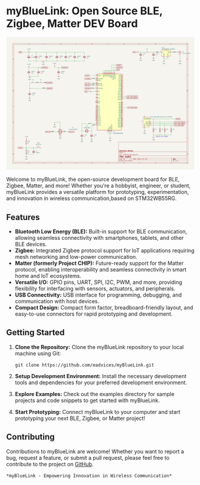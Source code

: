 # myBlueLink: Open Source BLE, Zigbee, Matter DEV Board

![myBlueLink Board](myBLE-schematics.png)

Welcome to myBlueLink, the open-source development board for BLE, Zigbee, Matter, and more! Whether you're a hobbyist, engineer, or student, myBlueLink provides a versatile platform for prototyping, experimentation, and innovation in wireless communication,based on STM32WB55RG.

## Features

- **Bluetooth Low Energy (BLE):** Built-in support for BLE communication, allowing seamless connectivity with smartphones, tablets, and other BLE devices.
- **Zigbee:** Integrated Zigbee protocol support for IoT applications requiring mesh networking and low-power communication.
- **Matter (formerly Project CHIP):** Future-ready support for the Matter protocol, enabling interoperability and seamless connectivity in smart home and IoT ecosystems.
- **Versatile I/O:** GPIO pins, UART, SPI, I2C, PWM, and more, providing flexibility for interfacing with sensors, actuators, and peripherals.
- **USB Connectivity:** USB interface for programming, debugging, and communication with host devices.
- **Compact Design:** Compact form factor, breadboard-friendly layout, and easy-to-use connectors for rapid prototyping and development.

## Getting Started

1. **Clone the Repository:** Clone the myBlueLink repository to your local machine using Git:

   ```
   git clone https://github.com/eadvices/myBlueLink.git
   ```

2. **Setup Development Environment:** Install the necessary development tools and dependencies for your preferred development environment.

3. **Explore Examples:** Check out the examples directory for sample projects and code snippets to get started with myBlueLink.

4. **Start Prototyping:** Connect myBlueLink to your computer and start prototyping your next BLE, Zigbee, or Matter project!

## Contributing

Contributions to myBlueLink are welcome! Whether you want to report a bug, request a feature, or submit a pull request, please feel free to contribute to the project on [GitHub](https://github.com/eadvices/myBlueLink).

```
*myBlueLink - Empowering Innovation in Wireless Communication*
```
